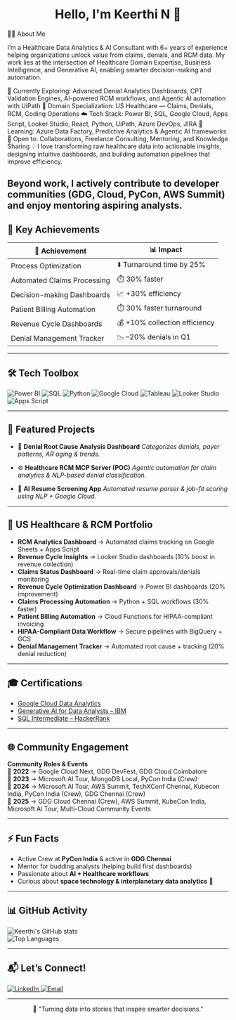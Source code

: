 <!-- Heading -->
<h1 align="center">Hello, I'm Keerthi N 👋</h1>


<!-- Quick Snapshot -->

🧑‍💻 About Me

I’m a Healthcare Data Analytics & AI Consultant with 6+ years of experience helping organizations unlock value from claims, denials, and RCM data.
My work lies at the intersection of Healthcare Domain Expertise, Business Intelligence, and Generative AI, enabling smarter decision-making and automation.

🔭 Currently Exploring: Advanced Denial Analytics Dashboards, CPT Validation Engines, AI-powered RCM workflows, and Agentic AI automation with UiPath
🏥 Domain Specialization: US Healthcare — Claims, Denials, RCM, Coding Operations
☁️ Tech Stack: Power BI, SQL, Google Cloud, Apps Script, Looker Studio, React, Python, UiPath, Azure DevOps, JIRA
🌱 Learning: Azure Data Factory, Predictive Analytics & Agentic AI frameworks
🤝 Open to: Collaborations, Freelance Consulting, Mentoring, and Knowledge Sharing
💡 I love transforming raw healthcare data into actionable insights, designing intuitive dashboards, and building automation pipelines that improve efficiency.

Beyond work, I actively contribute to developer communities (GDG, Cloud, PyCon, AWS Summit) and enjoy mentoring aspiring analysts.
---

## 🎯 Key Achievements  

| 🚀 Achievement | 📊 Impact |
|----------------|-----------|
| Process Optimization | ⬇️ Turnaround time by 25% |
| Automated Claims Processing | ⏱️ 30% faster |
| Decision-making Dashboards | 📈 +30% efficiency |
| Patient Billing Automation | ⏱️ 30% faster turnaround |
| Revenue Cycle Dashboards | 💰 +10% collection efficiency |
| Denial Management Tracker | 📉 –20% denials in Q1 |

---

## 🛠️ Tech Toolbox  

![Power BI](https://img.shields.io/badge/PowerBI-F2C811?style=for-the-badge&logo=powerbi&logoColor=black)
![SQL](https://img.shields.io/badge/SQL-003B57?style=for-the-badge&logo=postgresql&logoColor=white)
![Python](https://img.shields.io/badge/Python-3776AB?style=for-the-badge&logo=python&logoColor=white)
![Google Cloud](https://img.shields.io/badge/Google%20Cloud-4285F4?style=for-the-badge&logo=googlecloud&logoColor=white)
![Tableau](https://img.shields.io/badge/Tableau-E97627?style=for-the-badge&logo=tableau&logoColor=white)
![Looker Studio](https://img.shields.io/badge/Looker%20Studio-4285F4?style=for-the-badge&logo=googleanalytics&logoColor=white)
![Apps Script](https://img.shields.io/badge/Google%20Apps%20Script-4285F4?style=for-the-badge&logo=googlesheets&logoColor=white)

---

## 📂 Featured Projects  

- 🏥 **Denial Root Cause Analysis Dashboard**
  *Categorizes denials, payer patterns, AR aging & trends.*  

- ⚙️ **Healthcare RCM MCP Server (POC)**
  *Agentic automation for claim analytics & NLP-based denial classification.*  

- 🤖 **AI Resume Screening App**
  *Automated resume parser & job-fit scoring using NLP + Google Cloud.*  

---

## 🏥 US Healthcare & RCM Portfolio  

- **RCM Analytics Dashboard** → Automated claims tracking on Google Sheets + Apps Script  
- **Revenue Cycle Insights** → Looker Studio dashboards (10% boost in revenue collection)  
- **Claims Status Dashboard** → Real-time claim approvals/denials monitoring  
- **Revenue Cycle Optimization Dashboard** → Power BI dashboards (20% improvement)  
- **Claims Processing Automation** → Python + SQL workflows (30% faster)  
- **Patient Billing Automation** → Cloud Functions for HIPAA-compliant invoicing  
- **HIPAA-Compliant Data Workflow** → Secure pipelines with BigQuery + GCS  
- **Denial Management Tracker** → Automated root cause + tracking (20% denial reduction)  

---

## 🎓 Certifications  

- [Google Cloud Data Analytics](https://www.credly.com/badges/72299b11-ce9f-4901-a0e1-fa25470f2ad5)  
- [Generative AI for Data Analysts – IBM](https://www.coursera.org/account/accomplishments/specialization/BTET8TKZKFRU)  
- [SQL Intermediate – HackerRank](https://www.hackerrank.com/certificates/60c1cfcaa3fa)  

---

## 🌐 Community Engagement  

**Community Roles & Events**  
📅 **2022** → Google Cloud Next, GDG DevFest, GDG Cloud Coimbatore  
📅 **2023** → Microsoft AI Tour, MongoDB Local, PyCon India (Crew)  
📅 **2024** → Microsoft AI Tour, AWS Summit, TechXConf Chennai, Kubecon India, PyCon India (Crew), GDG Chennai (Crew)  
📅 **2025** → GDG Cloud Chennai (Crew), AWS Summit, KubeCon India, Microsoft AI Tour, Multi-Cloud Community Events  


---

## ⚡ Fun Facts  

- Active Crew at **PyCon India** & active in **GDG Chennai**  
- Mentor for budding analysts (helping build first dashboards)  
- Passionate about **AI + Healthcare workflows**  
- Curious about **space technology & interplanetary data analytics** 🚀  

---

## 📊 GitHub Activity  

![Keerthi's GitHub stats](https://github-readme-stats.vercel.app/api?username=keerthirajrr&show_icons=true&theme=radical)  
![Top Languages](https://github-readme-stats.vercel.app/api/top-langs/?username=keerthirajrr&layout=compact&theme=radical)  

---

## 📬 Let’s Connect!  

<p align="left">
  <a href="https://www.linkedin.com/in/nkeerthiraj/" target="_blank">
    <img src="https://img.shields.io/badge/LinkedIn-%230077B5.svg?style=for-the-badge&logo=linkedin&logoColor=white" alt="LinkedIn" />
  </a>
  <a href="mailto:keerthiraj94@outlook.com">
    <img src="https://img.shields.io/badge/Email-D14836?style=for-the-badge&logo=gmail&logoColor=white" alt="Email" />
  </a>
</p>

---

<p align="center">
  🌟 "Turning data into stories that inspire smarter decisions."  
</p>
